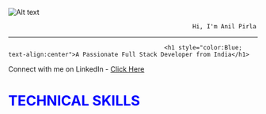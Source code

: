 
                                          

![Alt text](https://raw.githubusercontent.com/PolarBearGG/PolarBearGG/master/web-developer.gif )











                                                        Hi, I'm Anil Pirla




__________________________________________________________________________________________________________________________________________________

                                                <h1 style="color:Blue; text-align:center">A Passionate Full Stack Developer from India</h1>
                                                              
Connect with me on LinkedIn - <a href="https://www.linkedin.com/in/anils12/">Click Here</a>
<h1 style = "color:Blue">TECHNICAL SKILLS</h1>





<!---
anilpirlaccbp/anilpirlaccbp is a ✨ special ✨ repository because its `README.md` (this file) appears on your GitHub profile.
You can click the Preview link to take a look at your changes.
--->

